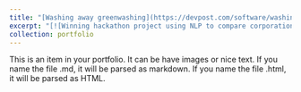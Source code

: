 ```yaml
---
title: "[Washing away greenwashing](https://devpost.com/software/washing-away-greenwashing)"
excerpt: "[![Winning hackathon project using NLP to compare corporations' climate claims](http://img.youtube.com/vi/axcZArAuShQ/0.jpg)](http://www.youtube.com/watch?v=axcZArAuShQ "HackTheMist2023 - HLML - Washing Away GreenWashing")'>"
collection: portfolio
---
```


This is an item in your portfolio. It can be have images or nice text. If you name the file .md, it will be parsed as markdown. If you name the file .html, it will be parsed as HTML. 
